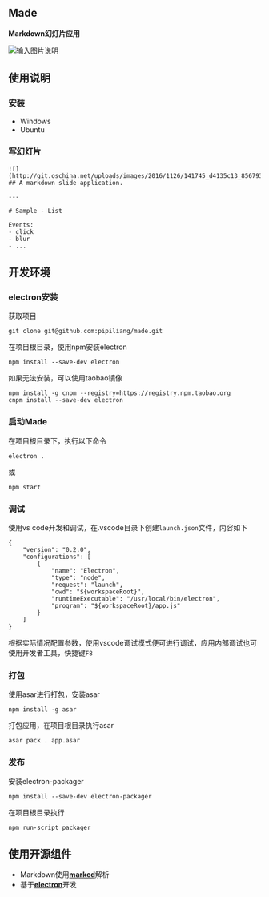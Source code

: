 ## Made 
**Markdown幻灯片应用**

![输入图片说明](http://git.oschina.net/uploads/images/2016/1216/172110_923f2fb4_856793.png "在这里输入图片标题")

## 使用说明
### 安装

- Windows
- Ubuntu


### 写幻灯片
```
![](http://git.oschina.net/uploads/images/2016/1126/141745_d4135c13_856793.png) 
## A markdown slide application.

---

# Sample - List

Events:
- click
- blur
- ...

```

## 开发环境

### electron安装
获取项目
```
git clone git@github.com:pipiliang/made.git
```
在项目根目录，使用npm安装electron
```
npm install --save-dev electron
```
如果无法安装，可以使用taobao镜像
```
npm install -g cnpm --registry=https://registry.npm.taobao.org
cnpm install --save-dev electron
```

### 启动Made
在项目根目录下，执行以下命令
```
electron .
```
或
```
npm start
```

### 调试

使用vs code开发和调试，在.vscode目录下创建`launch.json`文件，内容如下
```
{
    "version": "0.2.0",
    "configurations": [
        {
            "name": "Electron",
            "type": "node",
            "request": "launch",
            "cwd": "${workspaceRoot}",
            "runtimeExecutable": "/usr/local/bin/electron",
            "program": "${workspaceRoot}/app.js"
        }
    ]
}
```
根据实际情况配置参数，使用vscode调试模式便可进行调试，应用内部调试也可使用开发者工具，快捷键`F8`

### 打包

使用asar进行打包，安装asar
```
npm install -g asar
```
打包应用，在项目根目录执行asar
```
asar pack . app.asar
```

### 发布

安装electron-packager
```
npm install --save-dev electron-packager
```
在项目根目录执行
```
npm run-script packager
```

## 使用开源组件

- Markdown使用[**marked**](https://github.com/chjj/marked)解析
- 基于[**electron**](https://github.com/electron/electron)开发
